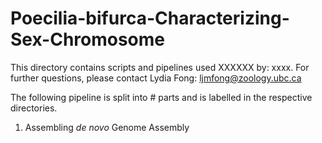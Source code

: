 # Poecilia-bifurca-Characterizing-Sex-Chromosome

This directory contains scripts and pipelines used XXXXXX by: xxxx. For further questions, please contact Lydia Fong: ljmfong@zoology.ubc.ca

The following pipeline is split into # parts and is labelled in the respective directories.

  1. Assembling _de novo_ Genome Assembly

